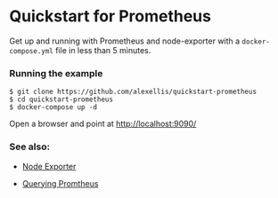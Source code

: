 # Quickstart for Prometheus

Get up and running with Prometheus and node-exporter with a `docker-compose.yml` file in less than 5 minutes.

### Running the example

```
$ git clone https://github.com/alexellis/quickstart-prometheus
$ cd quickstart-prometheus
$ docker-compose up -d
```
Open a browser and point at [http://localhost:9090/](http://localhost:9090/)

### See also:

* [Node Exporter](https://github.com/prometheus/node_exporter)

* [Querying Promtheus](https://prometheus.io/docs/querying/basics/)

